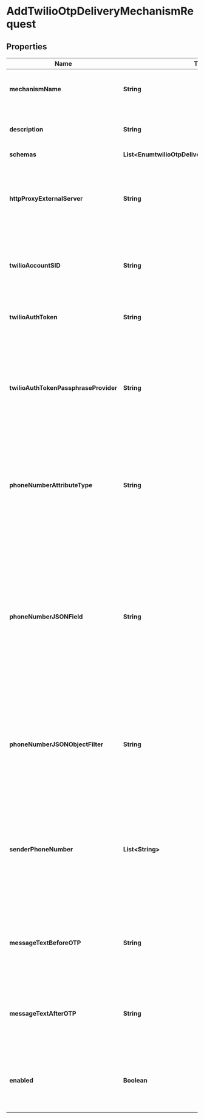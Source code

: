

# AddTwilioOtpDeliveryMechanismRequest


## Properties

| Name | Type | Description | Notes |
|------------ | ------------- | ------------- | -------------|
|**mechanismName** | **String** | Name of the new OTP Delivery Mechanism |  |
|**description** | **String** | A description for this OTP Delivery Mechanism |  [optional] |
|**schemas** | **List&lt;EnumtwilioOtpDeliveryMechanismSchemaUrn&gt;** |  |  |
|**httpProxyExternalServer** | **String** | A reference to an HTTP proxy server that should be used for requests sent to the Twilio service. |  [optional] |
|**twilioAccountSID** | **String** | The unique identifier assigned to the Twilio account that will be used. |  |
|**twilioAuthToken** | **String** | The auth token for the Twilio account that will be used. |  [optional] |
|**twilioAuthTokenPassphraseProvider** | **String** | The passphrase provider that may be used to obtain the auth token for the Twilio account that will be used. |  [optional] |
|**phoneNumberAttributeType** | **String** | The name or OID of the attribute in the user&#39;s entry that holds the phone number to which the message should be sent. |  [optional] |
|**phoneNumberJSONField** | **String** | The name of the JSON field whose value is the phone number to which the message should be sent. The phone number must be contained in a top-level field whose value is a single string. |  [optional] |
|**phoneNumberJSONObjectFilter** | **String** | A JSON object filter that may be used to identify which phone number value to use when sending the message. |  [optional] |
|**senderPhoneNumber** | **List&lt;String&gt;** | The outgoing phone number to use for the messages. Values must be phone numbers you have obtained for use with your Twilio account. |  |
|**messageTextBeforeOTP** | **String** | Any text that should appear in the message before the one-time password value. |  [optional] |
|**messageTextAfterOTP** | **String** | Any text that should appear in the message after the one-time password value. |  [optional] |
|**enabled** | **Boolean** | Indicates whether this OTP Delivery Mechanism is enabled for use in the server. |  |



